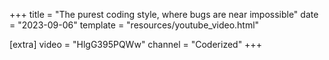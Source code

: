 +++
title = "The purest coding style, where bugs are near impossible"
date = "2023-09-06"
template = "resources/youtube_video.html"

[extra]
video = "HlgG395PQWw"
channel = "Coderized"
+++